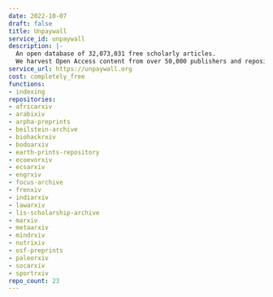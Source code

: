 ```yaml
---
date: 2022-10-07
draft: false
title: Unpaywall
service_id: unpaywall
description: |-
  An open database of 32,073,031 free scholarly articles.
  We harvest Open Access content from over 50,000 publishers and repositories, and make it easy to find, track, and use.
service_url: https://unpaywall.org
cost: completely_free
functions:
- indexing
repositories:
- africarxiv
- arabixiv
- arpha-preprints
- beilstein-archive
- biohackrxiv
- bodoarxiv
- earth-prints-repository
- ecoevorxiv
- ecsarxiv
- engrxiv
- focus-archive
- frenxiv
- indiarxiv
- lawarxiv
- lis-scholarship-archive
- marxiv
- metaarxiv
- mindrxiv
- nutrixiv
- osf-preprints
- paleorxiv
- socarxiv
- sportrxiv
repo_count: 23
---
```




